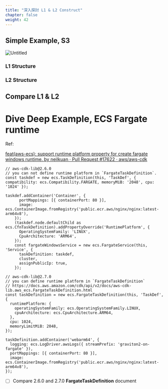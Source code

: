 ```yaml
---
title: "深入探討 L1 & L2 Construct"
chapter: false
weight: 42
---
```


## Simple Example, S3

![Untitled](images/04201.png)

### L1 Structure

### L2 Structure

## Compare L1 & L2

# Dive Deep Example, ECS Fargate runtime

Ref: 

[feat(aws-ecs): support runtime platform property for create fargate windows runtime. by neilkuan · Pull Request #17622 · aws/aws-cdk](https://github.com/aws/aws-cdk/pull/17622/files)

```tsx
// aws-cdk-lib@2.6.0
// you can not define runtime platform in `FargateTaskDefinition`.
const taskdef = new ecs.TaskDefinition(this, 'TaskDef', { compatibility: ecs.Compatibility.FARGATE, memoryMiB: '2048', cpu: '1024' });

taskdef.addContainer('Container', {
      portMappings: [{ containerPort: 80 }],
      image: ecs.ContainerImage.fromRegistry('public.ecr.aws/nginx/nginx:latest-arm64v8'),
    });
    (taskdef.node.defaultChild as ecs.CfnTaskDefinition).addPropertyOverride('RuntimePlatform', {
      OperatingSystemFamily: 'LINUX',
      CpuArchitecture: 'ARM64',
    });
    const fargateWindowsService = new ecs.FargateService(this, 'Service', {
      taskDefinition: taskdef,
      cluster,
      assignPublicIp: true,
    });

// aws-cdk-lib@2.7.0
// you can define runtime platform in `FargateTaskDefinition`
// https://docs.aws.amazon.com/cdk/api/v2/docs/aws-cdk-lib.aws_ecs.FargateTaskDefinition.html
const taskDefinition = new ecs.FargateTaskDefinition(this, 'TaskDef', {
  runtimePlatform: {
    operatingSystemFamily: ecs.OperatingSystemFamily.LINUX,
    cpuArchitecture: ecs.CpuArchitecture.ARM64,
  },
  cpu: 1024,
  memoryLimitMiB: 2048,
});

taskDefinition.addContainer('webarm64', {
  logging: ecs.LogDriver.awsLogs({ streamPrefix: 'graviton2-on-fargate' }),
  portMappings: [{ containerPort: 80 }],
  image: ecs.ContainerImage.fromRegistry('public.ecr.aws/nginx/nginx:latest-arm64v8'),
});
```

- [ ]  Compare 2.6.0 and 2.7.0 **FargateTaskDefinition** document